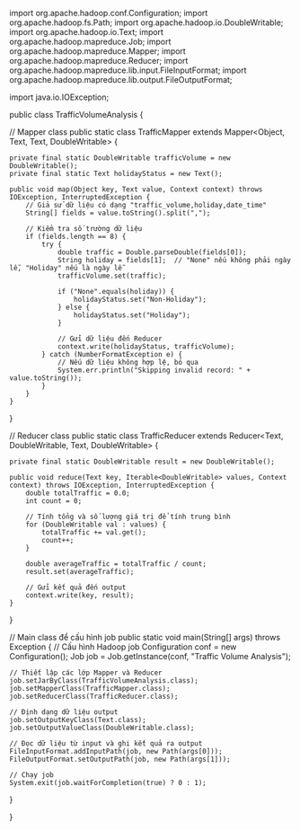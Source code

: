 import org.apache.hadoop.conf.Configuration; import org.apache.hadoop.fs.Path; import org.apache.hadoop.io.DoubleWritable; import org.apache.hadoop.io.Text; import org.apache.hadoop.mapreduce.Job; import org.apache.hadoop.mapreduce.Mapper; import org.apache.hadoop.mapreduce.Reducer; import org.apache.hadoop.mapreduce.lib.input.FileInputFormat; import org.apache.hadoop.mapreduce.lib.output.FileOutputFormat;

import java.io.IOException;

public class TrafficVolumeAnalysis {

// Mapper class
public static class TrafficMapper extends Mapper<Object, Text, Text, DoubleWritable> {

    private final static DoubleWritable trafficVolume = new DoubleWritable();
    private final static Text holidayStatus = new Text();

    public void map(Object key, Text value, Context context) throws IOException, InterruptedException {
        // Giả sử dữ liệu có dạng "traffic_volume,holiday,date_time"
        String[] fields = value.toString().split(",");

        // Kiểm tra số trường dữ liệu
        if (fields.length == 8) {
            try {
                double traffic = Double.parseDouble(fields[0]);
                String holiday = fields[1];  // "None" nếu không phải ngày lễ, "Holiday" nếu là ngày lễ
                trafficVolume.set(traffic);

                if ("None".equals(holiday)) {
                    holidayStatus.set("Non-Holiday");
                } else {
                    holidayStatus.set("Holiday");
                }

                // Gửi dữ liệu đến Reducer
                context.write(holidayStatus, trafficVolume);
            } catch (NumberFormatException e) {
                // Nếu dữ liệu không hợp lệ, bỏ qua
                System.err.println("Skipping invalid record: " + value.toString());
            }
        }
    }
}

// Reducer class
public static class TrafficReducer extends Reducer<Text, DoubleWritable, Text, DoubleWritable> {

    private final static DoubleWritable result = new DoubleWritable();

    public void reduce(Text key, Iterable<DoubleWritable> values, Context context) throws IOException, InterruptedException {
        double totalTraffic = 0.0;
        int count = 0;

        // Tính tổng và số lượng giá trị để tính trung bình
        for (DoubleWritable val : values) {
            totalTraffic += val.get();
            count++;
        }

        double averageTraffic = totalTraffic / count;
        result.set(averageTraffic);

        // Gửi kết quả đến output
        context.write(key, result);
    }
}

// Main class để cấu hình job
public static void main(String[] args) throws Exception {
    // Cấu hình Hadoop job
    Configuration conf = new Configuration();
    Job job = Job.getInstance(conf, "Traffic Volume Analysis");

    // Thiết lập các lớp Mapper và Reducer
    job.setJarByClass(TrafficVolumeAnalysis.class);
    job.setMapperClass(TrafficMapper.class);
    job.setReducerClass(TrafficReducer.class);

    // Định dạng dữ liệu output
    job.setOutputKeyClass(Text.class);
    job.setOutputValueClass(DoubleWritable.class);

    // Đọc dữ liệu từ input và ghi kết quả ra output
    FileInputFormat.addInputPath(job, new Path(args[0]));
    FileOutputFormat.setOutputPath(job, new Path(args[1]));

    // Chạy job
    System.exit(job.waitForCompletion(true) ? 0 : 1);
}

}
